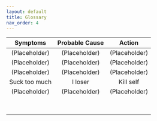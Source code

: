 ```yaml
---
layout: default
title: Glossary
nav_order: 4
---
```


|  **Symptoms** | **Probable Cause** |   **Action**  |
|:-------------:|:------------------:|:-------------:|
| (Placeholder) | (Placeholder)      | (Placeholder) |
| (Placeholder) | (Placeholder)      | (Placeholder) |
| (Placeholder) | (Placeholder)      | (Placeholder) |
| Suck too much | I loser            | Kill self     |
| (Placeholder) | (Placeholder)      | (Placeholder) |
|               |                    |               |
|               |                    |               |
|               |                    |               |
|               |                    |               |
|               |                    |               |
|               |                    |               |
|               |                    |               |
|               |                    |               |

